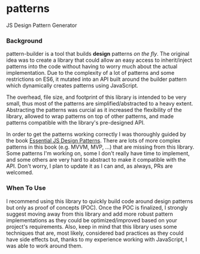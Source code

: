 # patterns
JS Design Pattern Generator

### Background

pattern-builder is a tool that builds **design** patterns _on the fly_. The original idea was to create a library that could allow an easy access to inherit/inject patterns into the code without having to worry much about the actual implementation. Due to the complexity of a lot of patterns and some restrictions on ES6, it mutated into an API built around the builder pattern which dynamically creates patterns using JavaScript.

The overhead, file size, and footprint of this library is intended to be very small, thus most of the patterns are simplified/abstracted to a heavy extent. Abstracting the patterns was curcial as it increased the flexibility of the library, allowed to wrap patterns on top of other patterns, and made patterns compatible with the library's pre-designed API.

In order to get the patterns working correctly I was thoroughly guided by the book [Essential JS Design Patterns](https://addyosmani.com/resources/essentialjsdesignpatterns/book/). There are lots of more complex patterns in this book (e.g. MVVM, MVP, ...) that are missing from this library. Some patterns I'm working on, some I don't really have time to implement, and some others are very hard to abstract to make it compatible with the API. Don't worry, I plan to update it as I can and, as always, PRs are welcomed.

### When To Use

I recommend using this library to quickly build code around design patterns but only as proof of concepts (POC). Once the POC is finalized, I strongly suggest moving away from this library and add more robust pattern implementations as they could be optimized/improved based on your project's requirements. Also, keep in mind that this library uses some techniques that are, most likely, considered bad practices as they could have side effects but, thanks to my experience working with JavaScript, I was able to work around them.
